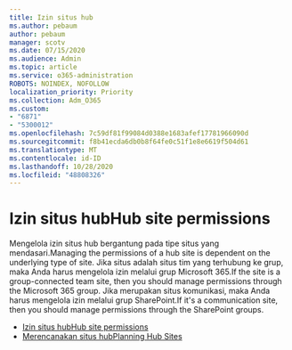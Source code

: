 ```yaml
---
title: Izin situs hub
ms.author: pebaum
author: pebaum
manager: scotv
ms.date: 07/15/2020
ms.audience: Admin
ms.topic: article
ms.service: o365-administration
ROBOTS: NOINDEX, NOFOLLOW
localization_priority: Priority
ms.collection: Adm_O365
ms.custom:
- "6871"
- "5300012"
ms.openlocfilehash: 7c59df81f99084d0388e1683afef17781966090d
ms.sourcegitcommit: f8b41ecda6db0b8f64fe0c51f1e8e6619f504d61
ms.translationtype: MT
ms.contentlocale: id-ID
ms.lasthandoff: 10/28/2020
ms.locfileid: "48808326"
---
```

# <a name="hub-site-permissions"></a><span data-ttu-id="d541b-102">Izin situs hub</span><span class="sxs-lookup"><span data-stu-id="d541b-102">Hub site permissions</span></span>

<span data-ttu-id="d541b-103">Mengelola izin situs hub bergantung pada tipe situs yang mendasari.</span><span class="sxs-lookup"><span data-stu-id="d541b-103">Managing the permissions of a hub site is dependent on the underlying type of site.</span></span> <span data-ttu-id="d541b-104">Jika situs adalah situs tim yang terhubung ke grup, maka Anda harus mengelola izin melalui grup Microsoft 365.</span><span class="sxs-lookup"><span data-stu-id="d541b-104">If the site is a group-connected team site, then you should manage permissions through the Microsoft 365 group.</span></span> <span data-ttu-id="d541b-105">Jika merupakan situs komunikasi, maka Anda harus mengelola izin melalui grup SharePoint.</span><span class="sxs-lookup"><span data-stu-id="d541b-105">If it's a communication site, then you should manage permissions through the SharePoint groups.</span></span>

- [<span data-ttu-id="d541b-106">Izin situs hub</span><span class="sxs-lookup"><span data-stu-id="d541b-106">Hub site permissions</span></span>](https://docs.microsoft.com/sharepoint/modern-experience-sharing-permissions#hub-site-permissions)  
- [<span data-ttu-id="d541b-107">Merencanakan situs hub</span><span class="sxs-lookup"><span data-stu-id="d541b-107">Planning Hub Sites</span></span>](https://docs.microsoft.com/sharepoint/planning-hub-sites)
